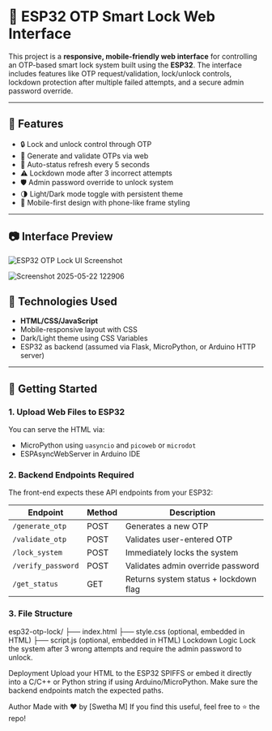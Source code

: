 # 🔐 ESP32 OTP Smart Lock Web Interface

This project is a **responsive, mobile-friendly web interface** for controlling an OTP-based smart lock system built using the **ESP32**. The interface includes features like OTP request/validation, lock/unlock controls, lockdown protection after multiple failed attempts, and a secure admin password override.

---

## 📱 Features

- 🔒 Lock and unlock control through OTP
- 🔄 Generate and validate OTPs via web
- 🔁 Auto-status refresh every 5 seconds
- ⚠️ Lockdown mode after 3 incorrect attempts
- 🛡️ Admin password override to unlock system
- 🌗 Light/Dark mode toggle with persistent theme
- 📱 Mobile-first design with phone-like frame styling

---

## 📷 Interface Preview

![ESP32 OTP Lock UI Screenshot](screenshot.png)


![Screenshot 2025-05-22 122906](https://github.com/user-attachments/assets/9db13504-28ec-4d05-b982-09ab0b2c7b47)

## 🧰 Technologies Used

- **HTML/CSS/JavaScript**
- Mobile-responsive layout with CSS
- Dark/Light theme using CSS Variables
- ESP32 as backend (assumed via Flask, MicroPython, or Arduino HTTP server)

---

## 🚀 Getting Started

### 1. Upload Web Files to ESP32
You can serve the HTML via:
- MicroPython using `uasyncio` and `picoweb` or `microdot`
- ESPAsyncWebServer in Arduino IDE

### 2. Backend Endpoints Required

The front-end expects these API endpoints from your ESP32:

| Endpoint              | Method | Description                          |
|-----------------------|--------|--------------------------------------|
| `/generate_otp`       | POST   | Generates a new OTP                  |
| `/validate_otp`       | POST   | Validates user-entered OTP           |
| `/lock_system`        | POST   | Immediately locks the system         |
| `/verify_password`    | POST   | Validates admin override password    |
| `/get_status`         | GET    | Returns system status + lockdown flag|

### 3. File Structure

esp32-otp-lock/
├── index.html
├── style.css (optional, embedded in HTML)
├── script.js (optional, embedded in HTML)
Lockdown Logic
Lock the system after 3 wrong attempts and require the admin password to unlock.

Deployment
Upload your HTML to the ESP32 SPIFFS or embed it directly into a C/C++ or Python string if using Arduino/MicroPython. Make sure the backend endpoints match the expected paths.

 Author
Made with ❤️ by [Swetha M]
If you find this useful, feel free to ⭐ the repo!

